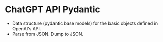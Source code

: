 # ChatGPT API Pydantic
- Data structure (pydantic base models) for the basic objects defined in OpenAI's API.  
- Parse from JSON. Dump to JSON.  
